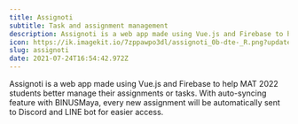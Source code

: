 ```yaml
---
title: Assignoti
subtitle: Task and assignment management
description: Assignoti is a web app made using Vue.js and Firebase to help MAT 2022 students better manage their assignments or tasks. With auto-syncing feature with BINUSMaya, every new assignment will be automatically sent to Discord and LINE bot for easier access.
icon: https://ik.imagekit.io/7zppawpo3dl/assignoti_0b-dte-_R.png?updatedAt=1627146896918
slug: assignoti
date: 2021-07-24T16:54:42.972Z
---
```

Assignoti is a web app made using Vue.js and Firebase to help MAT 2022 students better manage their assignments or tasks. With auto-syncing feature with BINUSMaya, every new assignment will be automatically sent to Discord and LINE bot for easier access.
